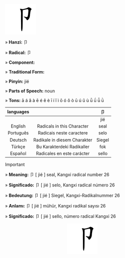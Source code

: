 <a href="https://en.m.wikipedia.org/wiki/File:%E5%8D%A9-order.gif" target="blank"><img align="center" src="https://github.com/DeiseFreire/Chinese_dictionary/blob/main/Hanzi%20%E5%8D%A9/%E5%8D%A9.gif" alt="" height="100" /></a> 

» **Hanzi:** 卩

» **Radical:** 卩 

» **Component:** 

» **Traditional Form:** 

» **Pinyin:** jié

» **Parts of Speech:** noun

» **Tons:** ā á ǎ à ē é ě è ī í ǐ ì ō ó ǒ ò ū ú ǔ ù ǖ ǘ ǚ ǜ 	

| languages  |  | 卩 |
| :---: | :---: | :---: | 
|  |    | jié |
| English | Radicals in this Character | seal | 
| Português |Radicais neste caractere | selo |
| Deutsch | Radikale in diesem Charakter | Siegel |
| Türkçe | Bu Karakterdeki Radikaller | fok |
| Español | Radicales en este carácter | sello |

> [!IMPORTANT]
>
> » **Meaning:** 卩 [ jié ] seal, Kangxi radical number 26
>
> » **Significado:** 卩 [ jié ] selo, Kangxi radical número 26
>
> » **Bedeutung:** 卩 [ jié ] Siegel, Kangxi-Radikalnummer 26
>
> » **Anlamı:** 卩 [ jié ] mühür, Kangxi radikal sayısı 26
> 
> » **Significado:** 卩 [ jié ] sello, número radical Kangxi 26

<p align="center">
<a href="https://en.m.wikipedia.org/wiki/File:%E5%8D%A9-order.gif" target="blank"><img align="center" src="https://github.com/DeiseFreire/Chinese_dictionary/blob/main/Hanzi%20%E5%8D%A9/%E5%8D%A9.gif" alt="" height="100" /></a> 
</p>
